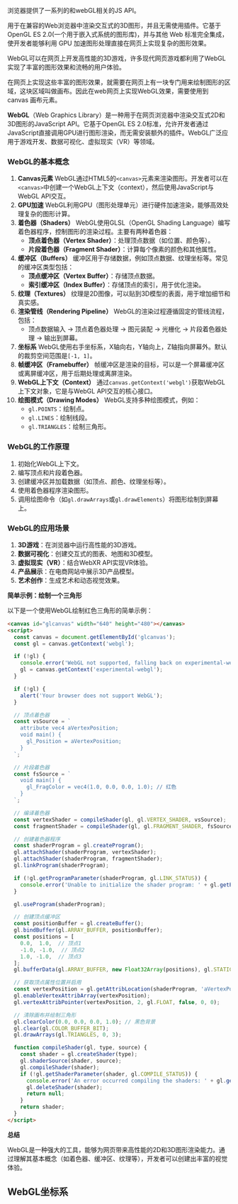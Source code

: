 浏览器提供了一系列的和webGL相关的JS API。

用于在兼容的Web浏览器中渲染交互式的3D图形，并且无需使用插件。它基于 OpenGL ES 2.0(一个用于嵌入式系统的图形库)，并与其他 Web 标准完全集成，使开发者能够利用 GPU 加速图形处理直接在网页上实现复杂的图形效果。

WebGL可以在网页上开发高性能的3D游戏，许多现代网页游戏都利用了WebGL实现了丰富的图形效果和流畅的用户体验。

在网页上实现这些丰富的图形效果，就需要在网页上有一块专门用来绘制图形的区域，这块区域叫做画布。因此在web网页上实现WebGL效果，需要使用到 canvas 画布元素。



**WebGL**（Web Graphics Library）是一种用于在网页浏览器中渲染交互式2D和3D图形的JavaScript API。它基于OpenGL ES 2.0标准，允许开发者通过JavaScript直接调用GPU进行图形渲染，而无需安装额外的插件。WebGL广泛应用于游戏开发、数据可视化、虚拟现实（VR）等领域。

### **WebGL的基本概念**

1. **Canvas元素**
   WebGL通过HTML5的`<canvas>`元素来渲染图形。开发者可以在`<canvas>`中创建一个WebGL上下文（context），然后使用JavaScript与WebGL API交互。
2. **GPU加速**
   WebGL利用GPU（图形处理单元）进行硬件加速渲染，能够高效处理复杂的图形计算。
3. **着色器（Shaders）**
   WebGL使用GLSL（OpenGL Shading Language）编写着色器程序，控制图形的渲染过程。主要有两种着色器：
   - **顶点着色器（Vertex Shader）**：处理顶点数据（如位置、颜色等）。
   - **片段着色器（Fragment Shader）**：计算每个像素的颜色和其他属性。
4. **缓冲区（Buffers）**
   缓冲区用于存储数据，例如顶点数据、纹理坐标等。常见的缓冲区类型包括：
   - **顶点缓冲区（Vertex Buffer）**：存储顶点数据。
   - **索引缓冲区（Index Buffer）**：存储顶点的索引，用于优化渲染。
5. **纹理（Textures）**
   纹理是2D图像，可以贴到3D模型的表面，用于增加细节和真实感。
6. **渲染管线（Rendering Pipeline）**
   WebGL的渲染过程遵循固定的管线流程，包括：
   - 顶点数据输入 → 顶点着色器处理 → 图元装配 → 光栅化 → 片段着色器处理 → 输出到屏幕。
7. **坐标系**
   WebGL使用右手坐标系，X轴向右，Y轴向上，Z轴指向屏幕外。默认的裁剪空间范围是`[-1, 1]`。
8. **帧缓冲区（Framebuffer）**
   帧缓冲区是渲染的目标，可以是一个屏幕缓冲区或离屏缓冲区，用于后期处理或离屏渲染。
9. **WebGL上下文（Context）**
   通过`canvas.getContext('webgl')`获取WebGL上下文对象，它是与WebGL API交互的核心接口。
10. **绘图模式（Drawing Modes）**
    WebGL支持多种绘图模式，例如：
    - `gl.POINTS`：绘制点。
    - `gl.LINES`：绘制线段。
    - `gl.TRIANGLES`：绘制三角形。





### **WebGL的工作原理**

1. 初始化WebGL上下文。
2. 编写顶点和片段着色器。
3. 创建缓冲区并加载数据（如顶点、颜色、纹理坐标等）。
4. 使用着色器程序渲染图形。
5. 调用绘图命令（如`gl.drawArrays`或`gl.drawElements`）将图形绘制到屏幕上。



### **WebGL的应用场景**

1. **3D游戏**：在浏览器中运行高性能的3D游戏。
2. **数据可视化**：创建交互式的图表、地图和3D模型。
3. **虚拟现实（VR）**：结合WebXR API实现VR体验。
4. **产品展示**：在电商网站中展示3D产品模型。
5. **艺术创作**：生成艺术和动态视觉效果。



**简单示例：绘制一个三角形**

以下是一个使用WebGL绘制红色三角形的简单示例：

```html
<canvas id="glcanvas" width="640" height="480"></canvas>
<script>
  const canvas = document.getElementById('glcanvas');
  const gl = canvas.getContext('webgl');

  if (!gl) {
    console.error('WebGL not supported, falling back on experimental-webgl');
    gl = canvas.getContext('experimental-webgl');
  }

  if (!gl) {
    alert('Your browser does not support WebGL');
  }

  // 顶点着色器
  const vsSource = `
    attribute vec4 aVertexPosition;
    void main() {
      gl_Position = aVertexPosition;
    }
  `;

  // 片段着色器
  const fsSource = `
    void main() {
      gl_FragColor = vec4(1.0, 0.0, 0.0, 1.0); // 红色
    }
  `;

  // 编译着色器
  const vertexShader = compileShader(gl, gl.VERTEX_SHADER, vsSource);
  const fragmentShader = compileShader(gl, gl.FRAGMENT_SHADER, fsSource);

  // 创建着色器程序
  const shaderProgram = gl.createProgram();
  gl.attachShader(shaderProgram, vertexShader);
  gl.attachShader(shaderProgram, fragmentShader);
  gl.linkProgram(shaderProgram);

  if (!gl.getProgramParameter(shaderProgram, gl.LINK_STATUS)) {
    console.error('Unable to initialize the shader program: ' + gl.getProgramInfoLog(shaderProgram));
  }

  gl.useProgram(shaderProgram);

  // 创建顶点缓冲区
  const positionBuffer = gl.createBuffer();
  gl.bindBuffer(gl.ARRAY_BUFFER, positionBuffer);
  const positions = [
    0.0,  1.0,  // 顶点1
    -1.0, -1.0,  // 顶点2
    1.0, -1.0,  // 顶点3
  ];
  gl.bufferData(gl.ARRAY_BUFFER, new Float32Array(positions), gl.STATIC_DRAW);

  // 获取顶点属性位置并启用
  const vertexPosition = gl.getAttribLocation(shaderProgram, 'aVertexPosition');
  gl.enableVertexAttribArray(vertexPosition);
  gl.vertexAttribPointer(vertexPosition, 2, gl.FLOAT, false, 0, 0);

  // 清除画布并绘制三角形
  gl.clearColor(0.0, 0.0, 0.0, 1.0); // 黑色背景
  gl.clear(gl.COLOR_BUFFER_BIT);
  gl.drawArrays(gl.TRIANGLES, 0, 3);

  function compileShader(gl, type, source) {
    const shader = gl.createShader(type);
    gl.shaderSource(shader, source);
    gl.compileShader(shader);
    if (!gl.getShaderParameter(shader, gl.COMPILE_STATUS)) {
      console.error('An error occurred compiling the shaders: ' + gl.getShaderInfoLog(shader));
      gl.deleteShader(shader);
      return null;
    }
    return shader;
  }
</script>
```

**总结**

WebGL是一种强大的工具，能够为网页带来高性能的2D和3D图形渲染能力。通过理解其基本概念（如着色器、缓冲区、纹理等），开发者可以创建出丰富的视觉体验。





## WebGL坐标系




